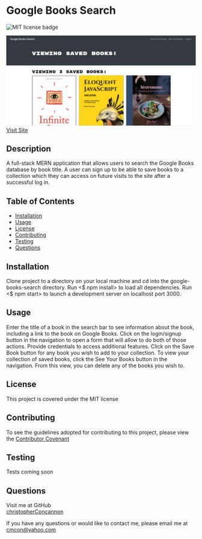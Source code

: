 # Google Books Search

![MIT license badge](https://img.shields.io/badge/license-MIT-green)

![Google Books Search](./assets/images/screenshot.png)
[Visit Site](https://sleepy-beach-66862.herokuapp.com/)



## Description

A full-stack MERN application that allows users to search the Google Books database by book title.  A user can sign up to be able to save books to a collection which they can access on future visits to the site after a successful log in.

## Table of Contents
  * [Installation](#installation)
  * [Usage](#usage)
  * [License](#license)
  * [Contributing](#contributing)
  * [Testing](#testing)
  * [Questions](#questions)
  
## Installation
Clone project to a directory on your local machine and cd into the google-books-search directory.  Run <$ npm install> to load all dependencies.  Run <$ npm start> to launch a development server on localhost port 3000.

## Usage
Enter the title of a book in the search bar to see information about the book, including a link to the book on Google Books.  Click on the login/signup button in the navigation to open a form that will allow to do both of those actions. Provide credentials to access additional features.  Click on the Save Book button for any book you wish to add to your collection.  To view your collection of saved books, click the See Your Books button in the navigation.  From this view, you can delete any of the books you wish to.

## License 
This project is covered under the MIT license 


## Contributing
To see the guidelines adopted for contributing to this project, please view the [Contributor Covenant](https://www.contributor-covenant.org/version/2/0/code_of_conduct/code_of_conduct.txt)

## Testing
Tests coming soon

## Questions
Visit me at GitHub  
[christopherConcannon](https://github.com/christopherConcannon)
  
If you have any questions or would like to contact me, please email me at  
[cmcon@yahoo.com](mailto:cmcon@yahoo.com)
